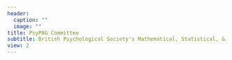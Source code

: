 ```yaml
---
header:
  caption: ""
  image: ""
title: PsyPAG Committee
subtitle: British Psychological Society's Mathematical, Statistical, & Computing Psychology Section
view: 2
---
```

